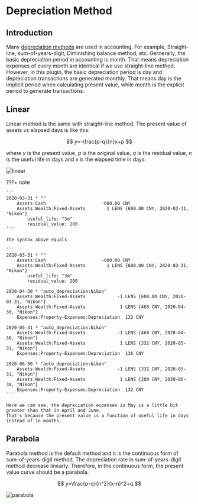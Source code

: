 # Depreciation Method

## Introduction

Many [depreciation methods](https://en.wikipedia.org/wiki/Depreciation) are used in accounting.
For example, Straight-line, sum-of-years-digit, Diminishing balance method, etc.
Gernerally, the basic depreciation period in accounting is month.
That means depreciation expenses of every month are identical if we use straight-line method.
However, in this plugin, the basic depreciation period is day and depreciation transactions are generated monthly.
That means day is the implicit period when calculating present value, while month is the explicit period to generate transactions.

## Linear

Linear method is the same with straight-line method.
The present value of assets vs elapsed days is like this:

$$
y=-\frac{p-q}{n}x+p
$$

where $y$ is the present value, $p$ is the original value, $q$ is the residual value, $n$ is the useful life in days and $x$ is the elapsed time in days.

![linear](https://s1.ax1x.com/2020/04/03/GU3eGn.png)

???+ note

    ```
    2020-03-31 * ""
        Assets:Cash                     -600.00 CNY
        Assets:Wealth:Fixed-Assets        1 LENS {600.00 CNY, 2020-03-31, "Nikon"}
            useful_life: "3m"
            residual_value: 200
    ```

    The syntax above equals

    ```
    2020-03-31 * ""
        Assets:Cash                     -600.00 CNY                                   
        Assets:Wealth:Fixed-Assets        1 LENS {600.00 CNY, 2020-03-31, "Nikon"}
            useful_life: "3m"
            residual_value: 200

    2020-04-30 * "auto_depreciation:Nikon"
        Assets:Wealth:Fixed-Assets            -1 LENS {600.00 CNY, 2020-03-31, "Nikon"}
        Assets:Wealth:Fixed-Assets             1 LENS {468 CNY, 2020-04-30, "Nikon"}   
        Expenses:Property-Expenses:Depreciation  132 CNY                                   

    2020-05-31 * "auto_depreciation:Nikon"
        Assets:Wealth:Fixed-Assets            -1 LENS {468 CNY, 2020-04-30, "Nikon"}
        Assets:Wealth:Fixed-Assets             1 LENS {332 CNY, 2020-05-31, "Nikon"}
        Expenses:Property-Expenses:Depreciation  136 CNY                                

    2020-06-30 * "auto_depreciation:Nikon"
        Assets:Wealth:Fixed-Assets            -1 LENS {332 CNY, 2020-05-31, "Nikon"}
        Assets:Wealth:Fixed-Assets             1 LENS {200 CNY, 2020-06-30, "Nikon"}
        Expenses:Property-Expenses:Depreciation  132 CNY
    ```

    Here we can see, the depreciation expenses in May is a little bit greater than that in April and June.
    That's because the present value is a function of useful life in days instead of in months.

## Parabola

Parabola method is the default method and it is the continuous form of sum-of-years-digit method.
The depreciation rate in sum-of-years-digit method decrease linearly.
Therefore, in the continuous form, the present value curve should be a parabola.

$$
y=\frac{p-q}{n^2}(x-n)^2+q
$$

![parabola](https://s1.ax1x.com/2020/04/03/GU3E5j.png)
